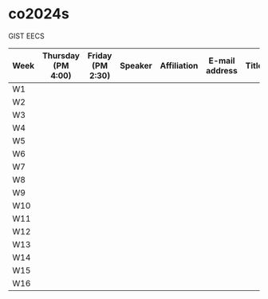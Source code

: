 # co2024s

GIST EECS

|Week|Thursday (PM 4:00)|Friday (PM 2:30)|Speaker|Affiliation|E-mail address|Title|Host|Language|Remark|
|-----|---|---|---|---|---|---|---|---|---|
|W1|
|W2|
|W3|
|W4|
|W5|
|W6|
|W7|
|W8|
|W9|
|W10|
|W11|
|W12|
|W13|
|W14|
|W15|
|W16|
